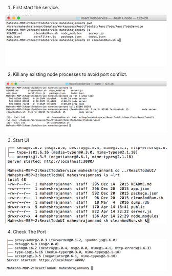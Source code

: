 1. First start the service.

![Optional Text](Images/1-StartTheService.png)

2. Kill any existing node processes to avoid port conflict.

![Optional Text](Images/2-AvoidPortConflict.png)

3. Start UI

![Optional Text](Images/3-StartTheUi.png)

4. Check The Port

![Optional Text](Images/4-NotePort.png)
